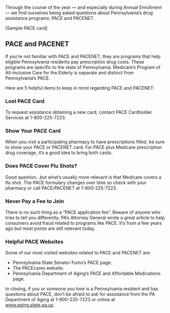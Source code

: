Through the course of the year — and especially during Annual Enrollment — we find ourselves being asked questions about Pennsylvania’s drug assistance programs: PACE and PACENET.

[Sample PACE card]

## PACE and PACENET
If you’re not familiar with PACE and PACENET, they are programs that help eligible Pennsylvania residents pay prescription drug costs. These programs are specific to the state of Pennsylvania. Medicare’s Program of All-inclusive Care for the Elderly is separate and distinct from Pennsylvania’s PACE.

Here are 5 helpful items to keep in mind regarding PACE and PACENET:

### Lost PACE Card
To request assistance obtaining a new card, contact PACE Cardholder Services at 1-800-225-7223.

### Show Your PACE Card
When you visit a participating pharmacy to have prescriptions filled, be sure to show your PACE or PACENET card. For PACE plus Medicare prescription drug coverage, it’s a good idea to bring both cards.

### Does PACE Cover Flu Shots?
Good question…but what’s usually more relevant is that Medicare covers a flu shot. The PACE formulary changes over time so check with your pharmacy or call PACE/PACENET at 1-800-225-7223.

### Never Pay a Fee to Join
There is no such thing as a “PACE application fee”. Beware of anyone who tries to tell you differently. PA’s Attorney General wrote a great article to help consumers avoid fraud related to programs like PACE. It’s from a few years ago but most points are still relevant today.

### Helpful PACE Websites
Some of our most visited websites related to PACE and PACENET are:

* Pennsylvania State Senator Fumo’s PACE page.
* The PACEcares website.
* Pennsylvania Department of Aging’s PACE and Affordable Medications page.


In closing, if you or someone you love is a Pennsylvania resident and has questions about PACE, don’t be afraid to ask for assistance from the PA Department of Aging at 1-800-225-7223 or online at www.aging.state.pa.us.
